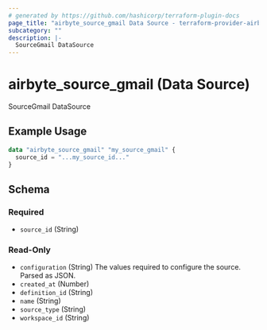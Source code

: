 ```yaml
---
# generated by https://github.com/hashicorp/terraform-plugin-docs
page_title: "airbyte_source_gmail Data Source - terraform-provider-airbyte"
subcategory: ""
description: |-
  SourceGmail DataSource
---
```


# airbyte_source_gmail (Data Source)

SourceGmail DataSource

## Example Usage

```terraform
data "airbyte_source_gmail" "my_source_gmail" {
  source_id = "...my_source_id..."
}
```

<!-- schema generated by tfplugindocs -->
## Schema

### Required

- `source_id` (String)

### Read-Only

- `configuration` (String) The values required to configure the source. Parsed as JSON.
- `created_at` (Number)
- `definition_id` (String)
- `name` (String)
- `source_type` (String)
- `workspace_id` (String)
